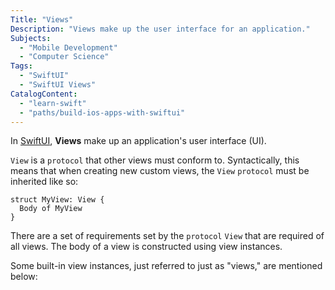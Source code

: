 ```yaml
---
Title: "Views"
Description: "Views make up the user interface for an application."
Subjects:
  - "Mobile Development"
  - "Computer Science"
Tags:
  - "SwiftUI"
  - "SwiftUI Views"
CatalogContent:
  - "learn-swift"
  - "paths/build-ios-apps-with-swiftui"
---
```


In [SwiftUI](https://www.codecademy.com/resources/docs/swiftui), **Views** make up an application's user interface (UI).

`View` is a `protocol` that other views must conform to. Syntactically, this means that when creating new custom views, the `View` `protocol` must be inherited like so:

```pseudo
struct MyView: View {
  Body of MyView
}
```

There are a set of requirements set by the `protocol` `View` that are required of all views. The body of a view is constructed using view instances.

Some built-in view instances, just referred to just as "views," are mentioned below:
